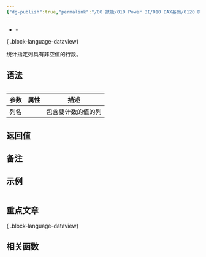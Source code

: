 ```yaml
---
{"dg-publish":true,"permalink":"/00 技能/010 Power BI/010 DAX基础/0120 DAX 函数/COUNTROWS/","tags":["dax函数","聚合"]}
---
```



- \-

{ .block-language-dataview}

统计指定列具有非空值的行数。

## 语法

```js

```

| **参数** | **属性** | **描述**           |
| -------- | -------- | ------------------ |
| 列名     |          | 包含要计数的值的列 |

## 返回值



## 备注




## 示例

```js
```
## 重点文章

{ .block-language-dataview}

## 相关函数

